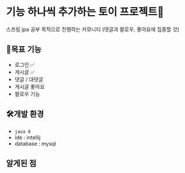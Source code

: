 # 기능 하나씩 추가하는 토이 프로젝트🧸
스프링 jpa 공부 목적으로 진행하는 커뮤니티 (댓글과 팔로우, 좋아요에 집중할 것)

## 🥅목표 기능
- 로그인 ✅
- 게시글 ✅
- 댓글 / 대댓글
- 게시글 좋아요
- 팔로우 기능

## 🛠개발 환경
- `java 8`
- ide : intellij
- database : mysql

## 알게된 점

